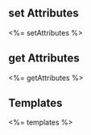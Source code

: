 ## set Attributes
<%= setAttributes %>

## get Attributes
<%= getAttributes %>

## Templates
<%= templates %>